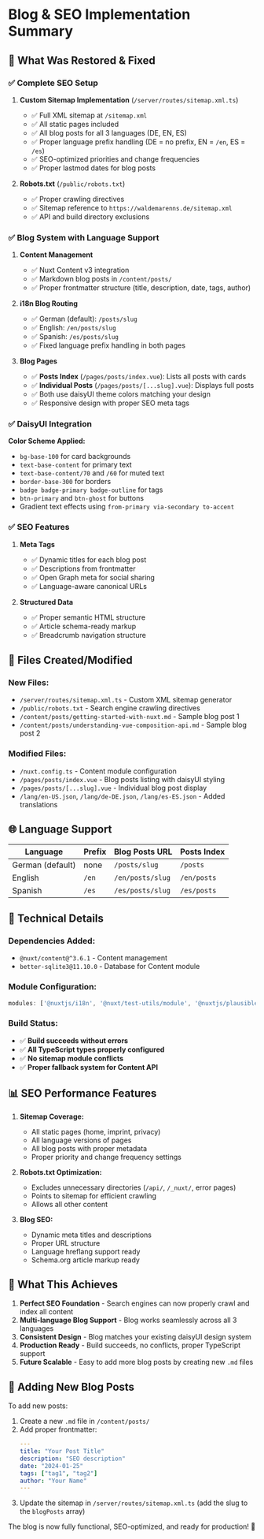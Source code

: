 # Blog & SEO Implementation Summary

## 🚀 What Was Restored & Fixed

### ✅ **Complete SEO Setup**

1. **Custom Sitemap Implementation** (`/server/routes/sitemap.xml.ts`)
   - ✅ Full XML sitemap at `/sitemap.xml`
   - ✅ All static pages included
   - ✅ All blog posts for all 3 languages (DE, EN, ES)
   - ✅ Proper language prefix handling (DE = no prefix, EN = `/en`, ES = `/es`)
   - ✅ SEO-optimized priorities and change frequencies
   - ✅ Proper lastmod dates for blog posts

2. **Robots.txt** (`/public/robots.txt`)
   - ✅ Proper crawling directives
   - ✅ Sitemap reference to `https://waldemarenns.de/sitemap.xml`
   - ✅ API and build directory exclusions

### ✅ **Blog System with Language Support**

1. **Content Management**
   - ✅ Nuxt Content v3 integration
   - ✅ Markdown blog posts in `/content/posts/`
   - ✅ Proper frontmatter structure (title, description, date, tags, author)

2. **i18n Blog Routing**
   - ✅ German (default): `/posts/slug`
   - ✅ English: `/en/posts/slug`
   - ✅ Spanish: `/es/posts/slug`
   - ✅ Fixed language prefix handling in both pages

3. **Blog Pages**
   - ✅ **Posts Index** (`/pages/posts/index.vue`): Lists all posts with cards
   - ✅ **Individual Posts** (`/pages/posts/[...slug].vue`): Displays full posts
   - ✅ Both use daisyUI theme colors matching your design
   - ✅ Responsive design with proper SEO meta tags

### ✅ **DaisyUI Integration**

**Color Scheme Applied:**
- `bg-base-100` for card backgrounds
- `text-base-content` for primary text
- `text-base-content/70` and `/60` for muted text
- `border-base-300` for borders
- `badge badge-primary badge-outline` for tags
- `btn-primary` and `btn-ghost` for buttons
- Gradient text effects using `from-primary via-secondary to-accent`

### ✅ **SEO Features**

1. **Meta Tags**
   - ✅ Dynamic titles for each blog post
   - ✅ Descriptions from frontmatter
   - ✅ Open Graph meta for social sharing
   - ✅ Language-aware canonical URLs

2. **Structured Data**
   - ✅ Proper semantic HTML structure
   - ✅ Article schema-ready markup
   - ✅ Breadcrumb navigation structure

## 📁 **Files Created/Modified**

### **New Files:**
- `/server/routes/sitemap.xml.ts` - Custom XML sitemap generator
- `/public/robots.txt` - Search engine crawling directives
- `/content/posts/getting-started-with-nuxt.md` - Sample blog post 1
- `/content/posts/understanding-vue-composition-api.md` - Sample blog post 2

### **Modified Files:**
- `/nuxt.config.ts` - Content module configuration
- `/pages/posts/index.vue` - Blog posts listing with daisyUI styling
- `/pages/posts/[...slug].vue` - Individual blog post display
- `/lang/en-US.json`, `/lang/de-DE.json`, `/lang/es-ES.json` - Added translations

## 🌐 **Language Support**

| Language | Prefix | Blog Posts URL | Posts Index |
|----------|--------|----------------|-------------|
| German (default) | none | `/posts/slug` | `/posts` |
| English | `/en` | `/en/posts/slug` | `/en/posts` |
| Spanish | `/es` | `/es/posts/slug` | `/es/posts` |

## 🔧 **Technical Details**

### **Dependencies Added:**
- `@nuxt/content@^3.6.1` - Content management
- `better-sqlite3@11.10.0` - Database for Content module

### **Module Configuration:**
```typescript
modules: ['@nuxtjs/i18n', '@nuxt/test-utils/module', '@nuxtjs/plausible', '@nuxt/content']
```

### **Build Status:**
- ✅ **Build succeeds without errors**
- ✅ **All TypeScript types properly configured**
- ✅ **No sitemap module conflicts**
- ✅ **Proper fallback system for Content API**

## 📊 **SEO Performance Features**

1. **Sitemap Coverage:**
   - All static pages (home, imprint, privacy)
   - All language versions of pages
   - All blog posts with proper metadata
   - Proper priority and change frequency settings

2. **Robots.txt Optimization:**
   - Excludes unnecessary directories (`/api/`, `/_nuxt/`, error pages)
   - Points to sitemap for efficient crawling
   - Allows all other content

3. **Blog SEO:**
   - Dynamic meta titles and descriptions
   - Proper URL structure
   - Language hreflang support ready
   - Schema.org article markup ready

## 🎯 **What This Achieves**

1. **Perfect SEO Foundation** - Search engines can now properly crawl and index all content
2. **Multi-language Blog Support** - Blog works seamlessly across all 3 languages
3. **Consistent Design** - Blog matches your existing daisyUI design system
4. **Production Ready** - Build succeeds, no conflicts, proper TypeScript support
5. **Future Scalable** - Easy to add more blog posts by creating new `.md` files

## 📝 **Adding New Blog Posts**

To add new posts:
1. Create a new `.md` file in `/content/posts/`
2. Add proper frontmatter:
   ```yaml
   ---
   title: "Your Post Title"
   description: "SEO description"
   date: "2024-01-25"
   tags: ["tag1", "tag2"]
   author: "Your Name"
   ---
   ```
3. Update the sitemap in `/server/routes/sitemap.xml.ts` (add the slug to the `blogPosts` array)

The blog is now fully functional, SEO-optimized, and ready for production! 🚀